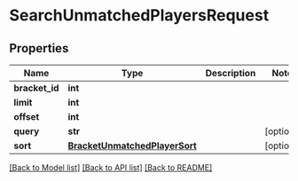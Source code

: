 # SearchUnmatchedPlayersRequest

## Properties
Name | Type | Description | Notes
------------ | ------------- | ------------- | -------------
**bracket_id** | **int** |  | 
**limit** | **int** |  | 
**offset** | **int** |  | 
**query** | **str** |  | [optional] 
**sort** | [**BracketUnmatchedPlayerSort**](BracketUnmatchedPlayerSort.md) |  | [optional] 

[[Back to Model list]](../README.md#documentation-for-models) [[Back to API list]](../README.md#documentation-for-api-endpoints) [[Back to README]](../README.md)

